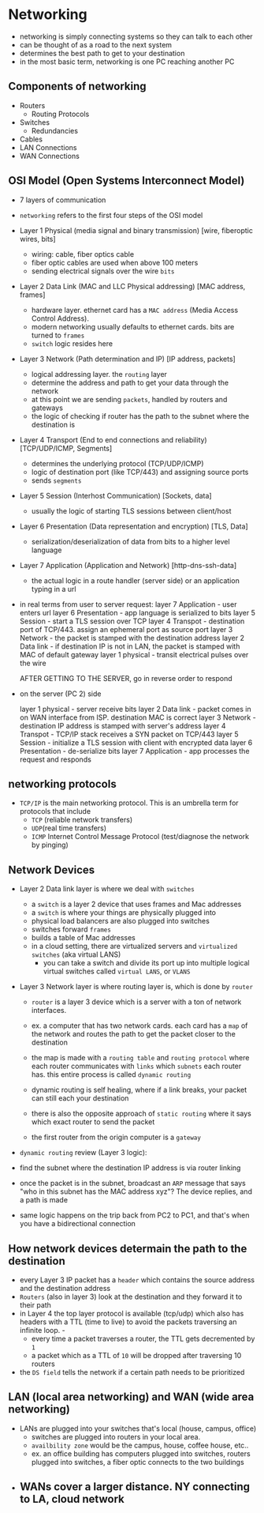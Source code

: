 # Networking

- networking is simply connecting systems so they can talk to each other
- can be thought of as a road to the next system
- determines the best path to get to your destination
- in the most basic term, networking is one PC reaching another PC

## Components of networking

- Routers
  - Routing Protocols
- Switches
  - Redundancies
- Cables
- LAN Connections
- WAN Connections

## OSI Model (Open Systems Interconnect Model)

- 7 layers of communication
- `networking` refers to the first four steps of the OSI model

- Layer 1 Physical (media signal and binary transmission) [wire, fiberoptic wires, bits]

  - wiring: cable, fiber optics cable
  - fiber optic cables are used when above 100 meters
  - sending electrical signals over the wire `bits`

- Layer 2 Data Link (MAC and LLC Physical addressing) [MAC address, frames]

  - hardware layer. ethernet card has a `MAC address` (Media Access Control Address).
  - modern networking usually defaults to ethernet cards. bits are turned to `frames`
  - `switch` logic resides here

- Layer 3 Network (Path determination and IP) [IP address, packets]

  - logical addressing layer. the `routing` layer
  - determine the address and path to get your data through the network
  - at this point we are sending `packets`, handled by routers and gateways
  - the logic of checking if router has the path to the subnet where the destination
    is

- Layer 4 Transport (End to end connections and reliability) [TCP/UDP/ICMP, Segments]

  - determines the underlying protocol (TCP/UDP/ICMP)
  - logic of destination port (like TCP/443) and assigning source ports
  - sends `segments`

- Layer 5 Session (Interhost Communication) [Sockets, data]

  - usually the logic of starting TLS sessions between client/host

- Layer 6 Presentation (Data representation and encryption) [TLS, Data]

  - serialization/deserialization of data from bits to a higher level language

- Layer 7 Application (Application and Network) [http-dns-ssh-data]

  - the actual logic in a route handler (server side) or an application typing
    in a url

- in real terms from user to server request:
  layer 7 Application - user enters url
  layer 6 Presentation - app language is serialized to bits
  layer 5 Session - start a TLS session over TCP
  layer 4 Transpot - destination port of TCP/443. assign an ephemeral port as source port
  layer 3 Network - the packet is stamped with the destination address
  layer 2 Data link - if destination IP is not in LAN, the packet is stamped with MAC of default gateway
  layer 1 physical - transit electrical pulses over the wire

  AFTER GETTING TO THE SERVER, go in reverse order to respond

- on the server (PC 2) side

  layer 1 physical - server receive bits
  layer 2 Data link - packet comes in on WAN interface from ISP. destination MAC is correct
  layer 3 Network - destination IP address is stamped with server's address
  layer 4 Transpot - TCP/IP stack receives a SYN packet on TCP/443
  layer 5 Session - initialize a TLS session with client with encrypted data
  layer 6 Presentation - de-serialize bits
  layer 7 Application - app processes the request and responds

## networking protocols

- `TCP/IP` is the main networking protocol. This is an umbrella term for
  protocols that include
  - `TCP` (reliable network transfers)
  - `UDP`(real time transfers)
  - `ICMP` Internet Control Message Protocol (test/diagnose the network by pinging)

## Network Devices

- Layer 2 Data link layer is where we deal with `switches`

  - a `switch` is a layer 2 device that uses frames and Mac addresses
  - a `switch` is where your things are physically plugged into
  - physical load balancers are also plugged into switches
  - switches forward `frames`
  - builds a table of Mac addresses
  - in a cloud setting, there are virtualized servers and `virtualized switches` (aka virtual LANS)
    - you can take a switch and divide its port up into multiple logical virtual switches
      called `virtual LANS`, or `VLANS`

- Layer 3 Network layer is where routing layer is, which is done by `router`

  - `router` is a layer 3 device which is a server with a ton of network interfaces.

  - ex. a computer that has two network cards. each card has a `map`
    of the network and routes the path to get the packet closer to the destination
  - the map is made with a `routing table` and `routing protocol` where each
    router communicates with `links` which `subnets` each router has.
    this entire process is called `dynamic routing`
  - dynamic routing is self healing, where if a link breaks, your packet can still
    each your destination
  - there is also the opposite approach of `static routing` where it says
    which exact router to send the packet
  - the first router from the origin computer is a `gateway`

- `dynamic routing` review (Layer 3 logic):
- find the subnet where the destination IP address is via router linking
- once the packet is in the subnet, broadcast an `ARP` message that says "who
  in this subnet has the MAC address xyz"? The device replies, and a path is made
- same logic happens on the trip back from PC2 to PC1, and that's when you have
  a bidirectional connection

## How network devices determain the path to the destination

- every Layer 3 IP packet has a `header` which contains the source address
  and the destination address
- `Routers` (also in layer 3) look at the destination and they forward it
  to their path
- in Layer 4 the top layer protocol is available (tcp/udp) which also has headers
  with a TTL (time to live) to avoid the packets traversing an infinite loop. -
  - every time a packet traverses a router, the TTL gets decremented by `1`
  - a packet which as a TTL of `10` will be dropped after traversing 10 routers
- the `DS field` tells the network if a certain path needs to be prioritized

## LAN (local area networking) and WAN (wide area networking)

- LANs are plugged into your switches that's local (house, campus, office)
  - switches are plugged into routers in your local area.
  - `availbility zone` would be the campus, house, coffee house, etc..
  - ex. an office building has computers plugged into switches, routers plugged
    into switches, a fiber optic connects to the two buildings
- ## WANs cover a larger distance. NY connecting to LA, cloud network
